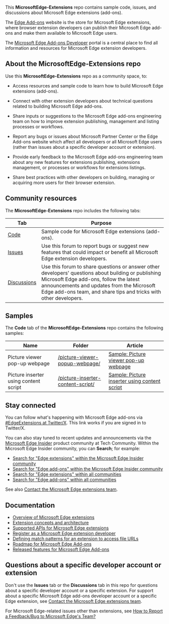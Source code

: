 This **MicrosoftEdge-Extensions** repo contains sample code, issues, and discussions about Microsoft Edge extensions (add-ons).

The [Edge Add-ons](https://microsoftedge.microsoft.com/addons/Microsoft-Edge-Extensions-Home)<!-- ok 2025/01/29 --> website is the store for Microsoft Edge extensions, where browser extension developers can publish their Microsoft Edge add-ons and make them available to Microsoft Edge users.

The [Microsoft Edge Add-ons Developer](https://developer.microsoft.com/microsoft-edge/extensions/)<!-- ok 2025/01/29 --> portal is a central place to find all information and resources for Microsoft Edge extension developers.


<!-- ====================================================================== -->
## About the MicrosoftEdge-Extensions repo

Use this **MicrosoftEdge-Extensions** repo as a community space, to:

* Access resources and sample code to learn how to build Microsoft Edge extensions (add-ons).

* Connect with other extension developers about technical questions related to building Microsoft Edge add-ons.

* Share inputs or suggestions to the Microsoft Edge add-ons engineering team on how to improve extension publishing, management and listing processes or workflows.

* Report any bugs or issues about Microsoft Partner Center or the Edge Add-ons website which affect all developers or all Microsoft Edge users (rather than issues about a specific developer account or extension).

* Provide early feedback to the Microsoft Edge add-ons engineering team about any new features for extensions publishing, extensions management, or processes or workflows for extensions listings.

* Share best practices with other developers on building, managing or acquiring more users for their browser extension.


<!-- ====================================================================== -->
## Community resources

The **MicrosoftEdge-Extensions** repo includes the following tabs:

| Tab | Purpose |
| ------------ | ------------ |
| [Code](https://github.com/microsoft/MicrosoftEdge-Extensions/tree/main/Extension-samples)<!-- ok 2025/01/29 --> | Sample code for Microsoft Edge extensions (add-ons). |
| [Issues](https://github.com/microsoft/MicrosoftEdge-Extensions/issues)<!-- ok 2025/01/29 --> | Use this forum to report bugs or suggest new features that could impact or benefit all Microsoft Edge extension developers. |
| [Discussions](https://github.com/microsoft/MicrosoftEdge-Extensions/discussions)<!-- ok 2025/01/29 --> | Use this forum to share questions or answer other developers' questions about building or publishing Microsoft Edge add-ons, follow the latest announcements and updates from the Microsoft Edge add-ons team, and share tips and tricks with other developers. |


<!-- ====================================================================== -->
## Samples

The **Code** tab of the **MicrosoftEdge-Extensions** repo contains the following samples:

| Name | Folder | Article |
| --- | --- | --- |
| Picture viewer pop-up webpage | [/picture-viewer-popup-webpage/](https://github.com/microsoft/MicrosoftEdge-Extensions/tree/main/Extension-samples/picture-viewer-popup-webpage)<!-- ok 2025/01/29 --> | [Sample: Picture viewer pop-up webpage](https://learn.microsoft.com/microsoft-edge/extensions-chromium/getting-started/picture-viewer-popup-webpage)<!-- ok 2025/01/29 --> |
| Picture inserter using content script | [/picture-inserter-content-script/](https://github.com/microsoft/MicrosoftEdge-Extensions/tree/main/Extension-samples/picture-inserter-content-script)<!-- ok 2025/01/29 --> | [Sample: Picture inserter using content script](https://learn.microsoft.com/microsoft-edge/extensions-chromium/getting-started/picture-inserter-content-script)<!-- ok 2025/01/29 --> |


<!-- ====================================================================== -->
## Stay connected

You can follow what's happening with Microsoft Edge add-ons via [#EdgeExtensions at Twitter/X](https://x.com/search?q=%23EdgeExtensions&src=typed_query&f=live).<!-- ok 2025/01/29 -->  This link works if you are signed in to Twitter/X.
<!-- https://twitter.com/msedgedev/ -->

You can also stay tuned to recent updates and announcements via the [Microsoft Edge Insider](https://techcommunity.microsoft.com/category/MicrosoftEdgeInsider) product community at Tech Community.<!-- ok 2025/01/29 -->  Within the Microsoft Edge Insider community, you can **Search**; for example:
* [Search for "Edge extensions" within the Microsoft Edge Insider community](https://techcommunity.microsoft.com/search?q=edge+extensions&location=category%3AMicrosoftEdgeInsider)<!-- 1269 --><!-- ok 2025/01/29 -->
* [Search for "Edge add-ons" within the Microsoft Edge Insider community](https://techcommunity.microsoft.com/search?q=edge+add-ons&location=category%3AMicrosoftEdgeInsider)<!-- 144 --><!-- ok 2025/01/29 -->
* [Search for "Edge extensions" within all communities](https://techcommunity.microsoft.com/search?q=edge+extensions)<!-- 1839 --><!-- ok 2025/01/29 -->
* [Search for "Edge add-ons" within all communities](https://techcommunity.microsoft.com/search?q=edge+add-ons)<!-- 397 --><!-- ok 2025/01/29 -->

See also [Contact the Microsoft Edge extensions team](https://learn.microsoft.com/microsoft-edge/extensions-chromium/publish/contact-extensions-team).<!-- ok 2025/01/29 -->


<!-- ====================================================================== -->
## Documentation

* [Overview of Microsoft Edge extensions](https://aka.ms/AboutEdgeAddons)<!-- ok 2025/01/29 -->
* [Extension concepts and architecture](https://aka.ms/EdgeAddonsLearn)<!-- ok 2025/01/29 -->
* [Supported APIs for Microsoft Edge extensions](https://learn.microsoft.com/microsoft-edge/extensions-chromium/developer-guide/api-support)<!-- ok 2025/01/29 .md -->
* [Register as a Microsoft Edge extension developer](https://learn.microsoft.com/microsoft-edge/extensions-chromium/publish/create-dev-account)<!-- ok 2025/01/29 -->
* [Defining match patterns for an extension to access file URLs](https://learn.microsoft.com/microsoft-edge/extensions-chromium/enterprise/match-patterns)<!-- ok 2025/01/29 -->
* [Roadmap for Microsoft Edge Add-ons](https://aka.ms/EdgeAddonsRoadmap)<!-- ok 2025/01/29 -->
* [Released features for Microsoft Edge Add-ons](https://aka.ms/EdgeAddonsReleaseNotes)<!-- ok 2025/01/29 -->
<!-- the 4 aka links are noted in the destination .md file -->


<!-- ====================================================================== -->
## Questions about a specific developer account or extension

Don't use the **Issues** tab or the **Discussions** tab in this repo for questions about a specific developer account or a specific extension.  For support about a specific Microsoft Edge add-ons developer account or a specific Edge extension, see [Contact the Microsoft Edge extensions team](https://learn.microsoft.com/microsoft-edge/extensions-chromium/publish/contact-extensions-team).<!-- ok 2025/01/29 -->

For Microsoft Edge-related issues other than extensions, see [How to Report a Feedback/Bug to Microsoft Edge's Team?](https://answers.microsoft.com/en-us/microsoftedge/forum/all/how-to-report-a-feedbackbug-to-microsoft-edges/20cc8eb5-11bb-43b6-95d1-e004d41ef876)<!-- ok 2025/01/29 -->
